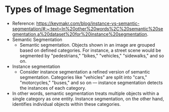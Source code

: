 # Types of Image Segmentation
- Reference: https://keymakr.com/blog/instance-vs-semantic-segmentation/#:~:text=In%20other%20words%2C%20semantic%20segmentation,a%20dataset%20for%20instance%20segmentation.
- Semantic Segmentation
  - Semantic segmentation. Objects shown in an image are grouped based on defined categories. For instance, a street scene would be segmented by "pedestrians," "bikes," "vehicles," "sidewalks," and so on.
- Instance segmentation
  - Consider instance segmentation a refined version of semantic segmentation. Categories like "vehicles" are split into "cars," "motorcycles," "buses," and so on — instance segmentation detects the instances of each category.
- In other words, semantic segmentation treats multiple objects within a single category as one entity. Instance segmentation, on the other hand, identifies individual objects within these categories.
